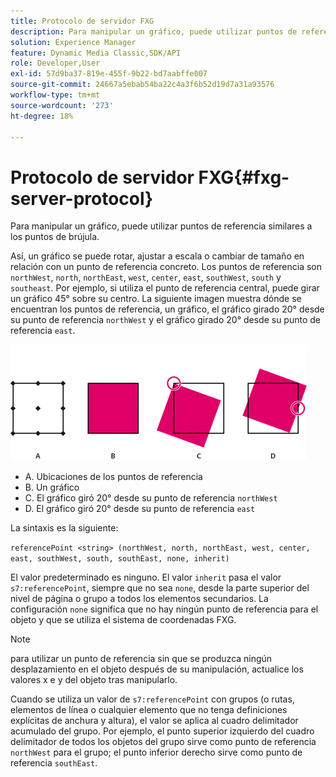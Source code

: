 ```yaml
---
title: Protocolo de servidor FXG
description: Para manipular un gráfico, puede utilizar puntos de referencia similares a los puntos de brújula.
solution: Experience Manager
feature: Dynamic Media Classic,SDK/API
role: Developer,User
exl-id: 57d9ba37-819e-455f-9b22-bd7aabffe007
source-git-commit: 24667a5ebab54ba22c4a3f6b52d19d7a31a93576
workflow-type: tm+mt
source-wordcount: '273'
ht-degree: 18%

---
```


# Protocolo de servidor FXG{#fxg-server-protocol}

Para manipular un gráfico, puede utilizar puntos de referencia similares a los puntos de brújula.

Así, un gráfico se puede rotar, ajustar a escala o cambiar de tamaño en relación con un punto de referencia concreto. Los puntos de referencia son `northWest`, `north`, `northEast`, `west`, `center`, `east`, `southWest`, `south` y `southeast`. Por ejemplo, si utiliza el punto de referencia central, puede girar un gráfico 45° sobre su centro. La siguiente imagen muestra dónde se encuentran los puntos de referencia, un gráfico, el gráfico girado 20° desde su punto de referencia `northWest` y el gráfico girado 20° desde su punto de referencia `east`.

![Imagen de puntos de referencia](assets/wp_ref_points.png)

* A. Ubicaciones de los puntos de referencia
* B. Un gráfico
* C. El gráfico giró 20° desde su punto de referencia `northWest`
* D. El gráfico giró 20° desde su punto de referencia `east`

La sintaxis es la siguiente:

`referencePoint <string> (northWest, north, northEast, west, center, east, southWest, south, southEast, none, inherit)`

El valor predeterminado es ninguno. El valor `inherit` pasa el valor `s7:referencePoint`, siempre que no sea `none`, desde la parte superior del nivel de página o grupo a todos los elementos secundarios. La configuración `none` significa que no hay ningún punto de referencia para el objeto y que se utiliza el sistema de coordenadas FXG.

>[!NOTE]
>
>para utilizar un punto de referencia sin que se produzca ningún desplazamiento en el objeto después de su manipulación, actualice los valores x e y del objeto tras manipularlo.

Cuando se utiliza un valor de `s7:referencePoint` con grupos (o rutas, elementos de línea o cualquier elemento que no tenga definiciones explícitas de anchura y altura), el valor se aplica al cuadro delimitador acumulado del grupo. Por ejemplo, el punto superior izquierdo del cuadro delimitador de todos los objetos del grupo sirve como punto de referencia `northWest` para el grupo; el punto inferior derecho sirve como punto de referencia `southEast`.
